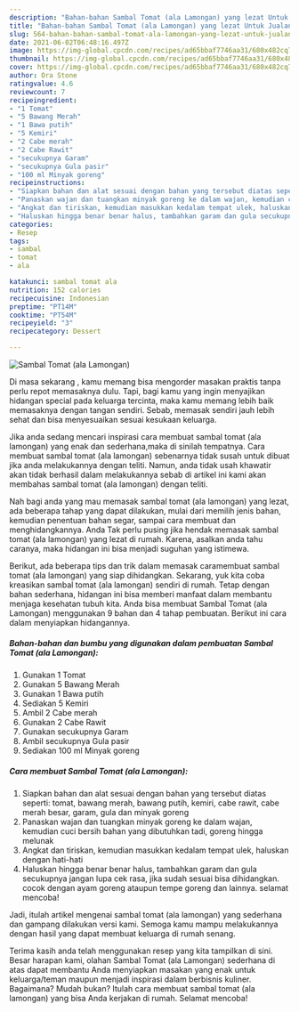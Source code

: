```yaml
---
description: "Bahan-bahan Sambal Tomat (ala Lamongan) yang lezat Untuk Jualan"
title: "Bahan-bahan Sambal Tomat (ala Lamongan) yang lezat Untuk Jualan"
slug: 564-bahan-bahan-sambal-tomat-ala-lamongan-yang-lezat-untuk-jualan
date: 2021-06-02T06:48:16.497Z
image: https://img-global.cpcdn.com/recipes/ad65bbaf7746aa31/680x482cq70/sambal-tomat-ala-lamongan-foto-resep-utama.jpg
thumbnail: https://img-global.cpcdn.com/recipes/ad65bbaf7746aa31/680x482cq70/sambal-tomat-ala-lamongan-foto-resep-utama.jpg
cover: https://img-global.cpcdn.com/recipes/ad65bbaf7746aa31/680x482cq70/sambal-tomat-ala-lamongan-foto-resep-utama.jpg
author: Ora Stone
ratingvalue: 4.6
reviewcount: 7
recipeingredient:
- "1 Tomat"
- "5 Bawang Merah"
- "1 Bawa putih"
- "5 Kemiri"
- "2 Cabe merah"
- "2 Cabe Rawit"
- "secukupnya Garam"
- "secukupnya Gula pasir"
- "100 ml Minyak goreng"
recipeinstructions:
- "Siapkan bahan dan alat sesuai dengan bahan yang tersebut diatas seperti: tomat, bawang merah, bawang putih, kemiri, cabe rawit, cabe merah besar, garam, gula dan minyak goreng"
- "Panaskan wajan dan tuangkan minyak goreng ke dalam wajan, kemudian cuci bersih bahan yang dibutuhkan tadi, goreng hingga melunak"
- "Angkat dan tiriskan, kemudian masukkan kedalam tempat ulek, haluskan dengan hati-hati"
- "Haluskan hingga benar benar halus, tambahkan garam dan gula secukupnya jangan lupa cek rasa, jika sudah sesuai bisa dihidangkan. cocok dengan ayam goreng ataupun tempe goreng dan lainnya. selamat mencoba!"
categories:
- Resep
tags:
- sambal
- tomat
- ala

katakunci: sambal tomat ala 
nutrition: 152 calories
recipecuisine: Indonesian
preptime: "PT14M"
cooktime: "PT54M"
recipeyield: "3"
recipecategory: Dessert

---
```



![Sambal Tomat (ala Lamongan)](https://img-global.cpcdn.com/recipes/ad65bbaf7746aa31/680x482cq70/sambal-tomat-ala-lamongan-foto-resep-utama.jpg)

Di masa  sekarang , kamu memang bisa mengorder masakan praktis tanpa perlu repot memasaknya dulu. Tapi, bagi kamu yang ingin menyajikan hidangan special pada keluarga tercinta, maka kamu memang lebih baik memasaknya dengan tangan sendiri. Sebab, memasak sendiri jauh lebih sehat dan bisa menyesuaikan sesuai kesukaan keluarga.

Jika anda sedang mencari inspirasi cara membuat sambal tomat (ala lamongan) yang enak dan sederhana,maka di sinilah tempatnya. Cara membuat sambal tomat (ala lamongan)  sebenarnya tidak susah untuk dibuat jika anda melakukannya dengan teliti. Namun, anda tidak usah khawatir akan tidak berhasil dalam melakukannya 
sebab di artikel ini kami akan membahas sambal tomat (ala lamongan) dengan teliti.  



Nah bagi anda yang mau memasak sambal tomat (ala lamongan) yang lezat, ada beberapa tahap yang dapat dilakukan, mulai dari memilih jenis bahan, kemudian penentuan bahan segar, sampai cara membuat dan menghidangkannya. Anda Tak perlu pusing jika hendak memasak sambal tomat (ala lamongan) yang lezat di rumah. Karena, asalkan anda  tahu caranya, maka hidangan ini bisa menjadi suguhan yang istimewa.

Berikut, ada beberapa tips dan trik dalam memasak caramembuat sambal tomat (ala lamongan) yang siap dihidangkan. Sekarang, yuk kita coba kreasikan sambal tomat (ala lamongan) sendiri di rumah. Tetap dengan bahan sederhana, hidangan ini bisa memberi manfaat dalam membantu menjaga kesehatan tubuh kita. Anda bisa membuat Sambal Tomat (ala Lamongan) menggunakan 9 bahan dan 4 tahap pembuatan. Berikut ini cara dalam menyiapkan hidangannya.

<!--inarticleads1-->

##### Bahan-bahan dan bumbu yang digunakan dalam pembuatan Sambal Tomat (ala Lamongan):

1. Gunakan 1 Tomat
1. Gunakan 5 Bawang Merah
1. Gunakan 1 Bawa putih
1. Sediakan 5 Kemiri
1. Ambil 2 Cabe merah
1. Gunakan 2 Cabe Rawit
1. Gunakan secukupnya Garam
1. Ambil secukupnya Gula pasir
1. Sediakan 100 ml Minyak goreng




<!--inarticleads2-->

##### Cara membuat Sambal Tomat (ala Lamongan):

1. Siapkan bahan dan alat sesuai dengan bahan yang tersebut diatas seperti: tomat, bawang merah, bawang putih, kemiri, cabe rawit, cabe merah besar, garam, gula dan minyak goreng
1. Panaskan wajan dan tuangkan minyak goreng ke dalam wajan, kemudian cuci bersih bahan yang dibutuhkan tadi, goreng hingga melunak
1. Angkat dan tiriskan, kemudian masukkan kedalam tempat ulek, haluskan dengan hati-hati
1. Haluskan hingga benar benar halus, tambahkan garam dan gula secukupnya jangan lupa cek rasa, jika sudah sesuai bisa dihidangkan. cocok dengan ayam goreng ataupun tempe goreng dan lainnya. selamat mencoba!




Jadi, itulah artikel mengenai  sambal tomat (ala lamongan)  yang sederhana dan gampang dilakukan versi kami. Semoga kamu mampu melakukannya dengan hasil yang dapat membuat keluarga di rumah senang. 

Terima kasih anda telah menggunakan resep yang kita tampilkan di sini. Besar harapan kami, olahan  Sambal Tomat (ala Lamongan) sederhana di atas dapat membantu Anda menyiapkan masakan yang enak untuk keluarga/teman maupun menjadi inspirasi dalam berbisnis kuliner. Bagaimana? Mudah bukan? Itulah cara membuat sambal tomat (ala lamongan) yang bisa Anda kerjakan di rumah. Selamat mencoba!

